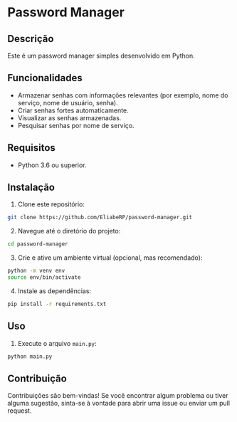 # Password Manager

## Descrição

Este é um password manager simples desenvolvido em Python.

## Funcionalidades

- Armazenar senhas com informações relevantes (por exemplo, nome do serviço, nome de usuário, senha).
- Criar senhas fortes automaticamente.
- Visualizar as senhas armazenadas.
- Pesquisar senhas por nome de serviço.

## Requisitos

- Python 3.6 ou superior.

## Instalação

1. Clone este repositório:

```bash
git clone https://github.com/EliabeRP/password-manager.git
```

2. Navegue até o diretório do projeto:

```bash
cd password-manager
```

3. Crie e ative um ambiente virtual (opcional, mas recomendado):

```bash
python -m venv env
source env/bin/activate
```

4. Instale as dependências:

```bash
pip install -r requirements.txt
```

## Uso

1. Execute o arquivo `main.py`:

```bash
python main.py
```

## Contribuição

Contribuições são bem-vindas! Se você encontrar algum problema ou tiver alguma sugestão, sinta-se à vontade para abrir uma issue ou enviar um pull request.
